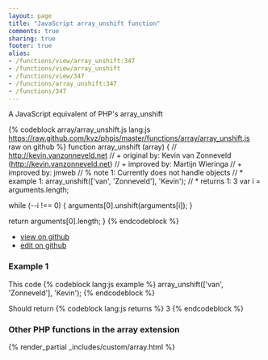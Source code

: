 ```yaml
---
layout: page
title: "JavaScript array_unshift function"
comments: true
sharing: true
footer: true
alias:
- /functions/view/array_unshift:347
- /functions/view/array_unshift
- /functions/view/347
- /functions/array_unshift:347
- /functions/347
---
```

<!-- Generated by Rakefile:build -->
A JavaScript equivalent of PHP's array_unshift

{% codeblock array/array_unshift.js lang:js https://raw.github.com/kvz/phpjs/master/functions/array/array_unshift.js raw on github %}
function array_unshift (array) {
  // http://kevin.vanzonneveld.net
  // +   original by: Kevin van Zonneveld (http://kevin.vanzonneveld.net)
  // +   improved by: Martijn Wieringa
  // +   improved by: jmweb
  // %        note 1: Currently does not handle objects
  // *     example 1: array_unshift(['van', 'Zonneveld'], 'Kevin');
  // *     returns 1: 3
  var i = arguments.length;

  while (--i !== 0) {
    arguments[0].unshift(arguments[i]);
  }

  return arguments[0].length;
}
{% endcodeblock %}

 - [view on github](https://github.com/kvz/phpjs/blob/master/functions/array/array_unshift.js)
 - [edit on github](https://github.com/kvz/phpjs/edit/master/functions/array/array_unshift.js)

### Example 1
This code
{% codeblock lang:js example %}
array_unshift(['van', 'Zonneveld'], 'Kevin');
{% endcodeblock %}

Should return
{% codeblock lang:js returns %}
3
{% endcodeblock %}


### Other PHP functions in the array extension
{% render_partial _includes/custom/array.html %}
